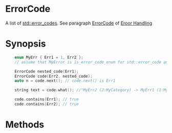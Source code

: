 # ErrorCode
A list of [std::error_codes](https://en.cppreference.com/w/cpp/error/error_code). See paragraph [ErrorCode](../error.md#errorcode) of [Eroor Handling](../error.md)

# Synopsis

```cpp
    enum MyErr { Err1 = 1, Err2 };
    // assume that MyError is is_error_code_enum for std::error_code and MyCategory exists

    ErrorCode nested_code(Err1);
    ErrorCode code(Err2, nested_code);
    auto n = code.next(); // code.next() is Err1

    string text = code.what(); //"MyErr2 (2:MyCategory) -> MyErr1 (1:MyCategory)";

    code.contains(Err1); // true
    code.contains(Err2); // true
```


# Methods

